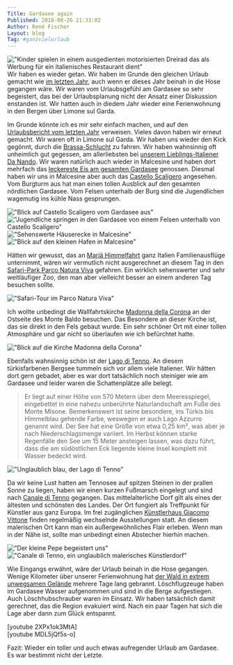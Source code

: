 ```yaml
---
Title: Gardasee again
Published: 2018-08-26 21:33:02
Author: René Fischer
Layout: blog
Tag: #ganzvielurlaub
---
```

!["Kinder spielen in einem ausgedienten motorisierten Dreirad das als Werbung für ein italienisches Restaurant dient"](2018-08-19_18.54.56.JPG)
Wir haben es wieder getan. Wir haben im Grunde den gleichen Urlaub gemacht wie [im letzten Jahr](/oben-links-am-lago-di-benaco), auch wenn er dieses Jahr beinah in die Hose gegangen wäre. Wir waren vom Urlaubsgefühl am Gardasee so sehr begeistert, das bei der Urlaubsplanung nicht der Ansatz einer Diskussion enstanden ist. Wir hatten auch in diedem Jahr wieder eine Ferienwohnung in den Bergen über Limone sul Garda.

Im Grunde könnte ich es mir sehr einfach machen, und auf den [Urlaubsbericht vom letzten Jahr](/oben-links-am-lago-di-benaco) verweisen. Vieles davon haben wir erneut gemacht. Wir waren oft in Limone sul Garda. Wir haben uns wieder den Kick gegönnt, durch die [Brassa-Schlucht](http://www.gardaseede.com/Die-Strada-della-Forra-Die-Strae-der-Schlucht/103-301-1.html) zu fahren. Wir haben wahnsinnig oft unheimlich gut gegessen, am allerliebsten bei [unserem Lieblings-Italiener Da Nando](https://danando.pizza/). Wir waren natürlich auch wieder in Malcesine und haben dort mehrfach das [leckereste Eis am gesamten Gardasee](https://www.tripadvisor.de/Restaurant_Review-g194807-d3155270-Reviews-Dolce_Vita-Malcesine_Province_of_Verona_Veneto.html) genossen. Diesmal haben wir uns in Malcesine aber auch das [Castello Scaligero](https://de.wikipedia.org/wiki/Scaligerburg_&#40;Malcesine&#41;) angesehen. Vom Burgturm aus hat man einen tollen Ausblick auf den gesamten nördlichen Gardasee. Vom Felsen unterhalb der Burg sind die Jugendlichen wagemutig ins kühle Nass gesprungen.

!["Blick auf Castello Scaligero vom Gardasee aus"](2018-08-12_12.23.23.jpg)
!["Jugendliche springen in den Gardasee von einem Felsen unterhalb von Castello Scaligero"](2018-08-12_15.10.50.jpg)
!["Sehenswerte Häuserecke in Malcesine"](2018-08-12_15.16.15.jpg)
!["Blick auf den kleinen Hafen in Malcesine"](2018-08-12_16.03.37.jpg)

Hätten wir gewusst, das an [Mariä Himmelfahrt](https://de.wikipedia.org/wiki/Mari%C3%A4_Aufnahme_in_den_Himmel) ganz Italien Familienausflüge unternimmt, wären wir vermutlich nicht ausgerechnet an diesem Tag in den [Safari-Park Parco Natura Viva](https://www.parconaturaviva.it/de) gefahren. Ein wirklich sehenswerter und sehr weitläufiger Zoo, den man aber vielleicht besser an einem anderen Tag besuchen sollte.

!["Safari-Tour im Parco Natura Viva"](2018-08-15_10.57.11.jpg)

Ich wollte unbedingt die Wallfahrtskirche [Madonna della Corona](https://de.wikipedia.org/wiki/Madonna_della_Corona_&#40;Veneto&#41;) an der Ostseite des Monte Baldo besuchen. Das Besondere an dieser Kirche ist, das sie direkt in den Fels gebaut wurde. Ein sehr schöner Ort mit einer tollen Atmosphäre und gar nicht so überlaufen wie ich befürchtet hatte.

!["Blick auf die Kirche Madonna della Corona"](2018-08-17_14.36.21.jpg)

Ebenfalls wahnsinnig schön ist der [Lago di Tenno](https://de.wikipedia.org/wiki/Tennosee). An diesem türkisfarbenen Bergsee tummeln sich vor allem viele Italiener. Wir hätten dort gern gebadet, aber es war dort tatsächlich noch steiniger wie am Gardasee und leider waren die Schattenplätze alle belegt.

> Er liegt auf einer Höhe von 570 Metern über dem Meeresspiegel, eingebettet in eine nahezu unberührte Naturlandschaft am Fuße des Monte Misone. Bemerkenswert ist seine besondere, ins Türkis bis Himmelblau gehende Farbe, weswegen er auch Lago Azzurro genannt wird. Der See hat eine Größe von etwa 0,25 km², was aber je nach Niederschlagsmenge variiert. Im Herbst können starke Regenfälle den See um 15 Meter ansteigen lassen, was dazu führt, dass die am südöstlichen Eck liegende kleine Insel komplett mit Wasser bedeckt wird.

!["Unglaublich blau, der Lago di Tenno"](2018-08-19_12.06.50.JPG)

Da wir keine Lust hatten am Tennosee auf spitzen Steinen in der prallen Sonne zu liegen, haben wir einen kurzen Fußmarsch eingelegt und sind nach [Canale di Tenno](https://www.auf-den-berg.de/wandern/gardasee/mittelalterliches-dorf-canale-di-tenno-und-tennosee/) gegangen. Das mittelalterliche Dorf gilt als eines der ältesten und schönsten des Landes. Der Ort fungiert als Treffpunkt für Künstler aus ganz Europa. Im frei zugänglichen [Künstlerhaus Giacomo Vittone](https://www.casartisti.it/de) finden regelmäßig wechselnde Ausstellungen statt. An diesem malerischen Ort kann man ein außergewöhnliches Flair erleben. Wenn man in der Nähe ist, sollte man unbedingt einen Abstecher hierhin machen.

!["Der kleine Pepe begeistert uns"](2018-08-19_14.22.23.JPG)
!["Canale di Tenno, ein unglaublich malerisches Künstlerdorf"](2018-08-19_14.01.38.jpg)

Wie Eingangs erwähnt, wäre der Urlaub beinah in die Hose gegangen. Wenige Kilometer über unserer Ferienwohnung hat [der Wald in extrem unwegsamen Gelände](https://www.stol.it/artikel/chronik/brand-am-gardasee-es-ist-beaengstigend
) mehrere Tage lang gebrannt. Löschflugzeuge haben im Gardasee Wasser aufgenommen und sind in die Berge aufgestiegen. Auch Löschhubschrauber waren im Einsatz. Wir haben tatsächlich damit gerechnet, das die Region evakuiert wird. Nach ein paar Tagen hat sich die Lage aber dann zum Glück entspannt.

[youtube 2XPx1ok3MtA]
<br/>
[youtube MDL5jQf5s-o]

Fazit: Wieder ein toller und auch etwas aufregender Urlaub am Gardasee. Es war bestimmt nicht der Letzte.
